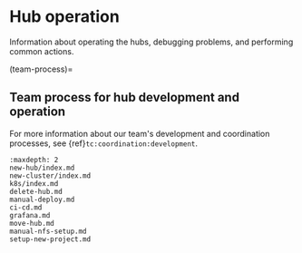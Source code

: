 # Hub operation

Information about operating the hubs, debugging problems, and performing common actions.

(team-process)=
## Team process for hub development and operation

For more information about our team's development and coordination processes, see {ref}`tc:coordination:development`.

```{toctree}
:maxdepth: 2
new-hub/index.md
new-cluster/index.md
k8s/index.md
delete-hub.md
manual-deploy.md
ci-cd.md
grafana.md
move-hub.md
manual-nfs-setup.md
setup-new-project.md
```
